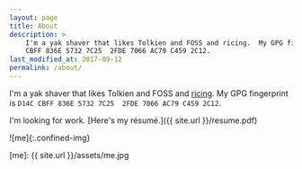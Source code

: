 ```yaml
---
layout: page
title: About
description: >
    I'm a yak shaver that likes Tolkien and FOSS and ricing.  My GPG fingerprint is D14C
    CBFF 836E 5732 7C25  2FDE 7066 AC79 C459 2C12.
last_modified_at: 2017-09-12
permalink: /about/
---
```


I'm a yak shaver that likes Tolkien and FOSS and [ricing][dotfiles].  My GPG fingerprint
is `D14C CBFF 836E 5732 7C25  2FDE 7066 AC79 C459 2C12`.

I'm looking for work.  [Here's my résumé.]({{ site.url }}/resume.pdf)

![me]{:.confined-img}

[dotfiles]: https://github.com/meribold/dotfiles
[me]: {{ site.url }}/assets/me.jpg

<!-- vim: set tw=90 sts=-1 sw=4 et spell: -->
